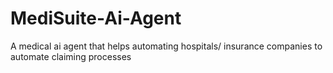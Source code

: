 # MediSuite-Ai-Agent
A medical ai agent that helps automating hospitals/ insurance companies to automate claiming processes 

